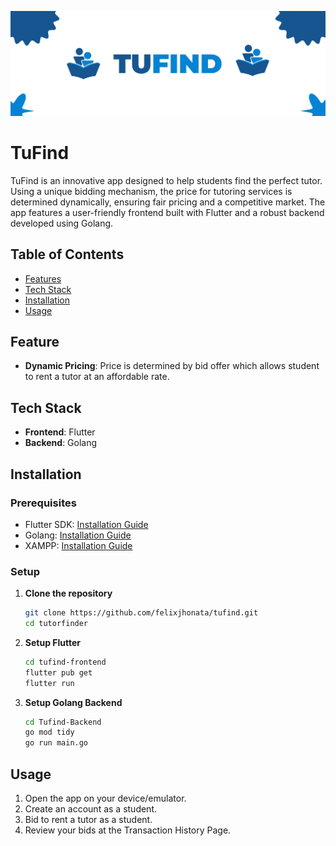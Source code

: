 ![Tufind Logo](README_banner.png)

# TuFind

TuFind is an innovative app designed to help students find the perfect tutor. Using a unique bidding mechanism, the price for tutoring services is determined dynamically, ensuring fair pricing and a competitive market. The app features a user-friendly frontend built with Flutter and a robust backend developed using Golang.

## Table of Contents

- [Features](#feature)
- [Tech Stack](#tech-stack)
- [Installation](#installation)
- [Usage](#usage)

## Feature

- **Dynamic Pricing**: Price is determined by bid offer which allows student to rent a tutor at an affordable rate. 

## Tech Stack

- **Frontend**: Flutter
- **Backend**: Golang

## Installation

### Prerequisites

- Flutter SDK: [Installation Guide](https://flutter.dev/docs/get-started/install)
- Golang: [Installation Guide](https://golang.org/doc/install)
- XAMPP: [Installation Guide](https://www.apachefriends.org/download.html)

### Setup

1. **Clone the repository**
    ```sh
    git clone https://github.com/felixjhonata/tufind.git
    cd tutorfinder
    ```

2. **Setup Flutter**
    ```sh
    cd tufind-frontend
    flutter pub get
    flutter run
    ```

3. **Setup Golang Backend**
    ```sh
    cd Tufind-Backend
    go mod tidy
    go run main.go
    ```

## Usage

1. Open the app on your device/emulator.
2. Create an account as a student.
3. Bid to rent a tutor as a student.
4. Review your bids at the Transaction History Page.

